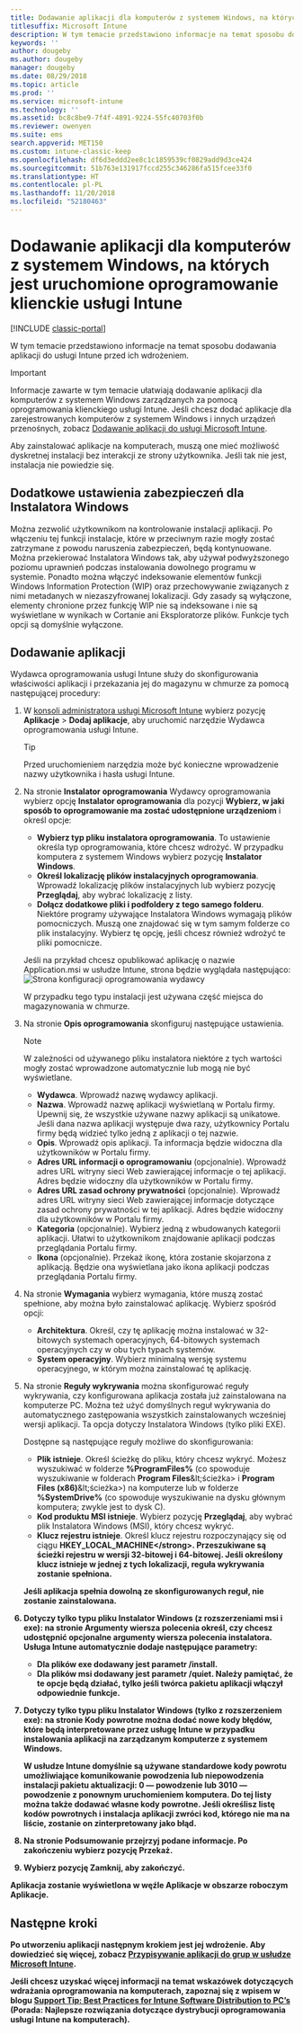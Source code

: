 ```yaml
---
title: Dodawanie aplikacji dla komputerów z systemem Windows, na których jest uruchomione oprogramowanie klienckie usługi Intune
titlesuffix: Microsoft Intune
description: W tym temacie przedstawiono informacje na temat sposobu dodawania aplikacji na komputerach do usługi Intune przed ich wdrożeniem.
keywords: ''
author: dougeby
ms.author: dougeby
manager: dougeby
ms.date: 08/29/2018
ms.topic: article
ms.prod: ''
ms.service: microsoft-intune
ms.technology: ''
ms.assetid: bc8c8be9-7f4f-4891-9224-55fc40703f0b
ms.reviewer: owenyen
ms.suite: ems
search.appverid: MET150
ms.custom: intune-classic-keep
ms.openlocfilehash: df6d3eddd2ee8c1c1859539cf0829add9d3ce424
ms.sourcegitcommit: 51b763e131917fccd255c346286fa515fcee33f0
ms.translationtype: HT
ms.contentlocale: pl-PL
ms.lasthandoff: 11/20/2018
ms.locfileid: "52180463"
---
```

# <a name="add-apps-for-windows-pcs-that-run-the-intune-software-client"></a>Dodawanie aplikacji dla komputerów z systemem Windows, na których jest uruchomione oprogramowanie klienckie usługi Intune

[!INCLUDE [classic-portal](includes/classic-portal.md)]

W tym temacie przedstawiono informacje na temat sposobu dodawania aplikacji do usługi Intune przed ich wdrożeniem.

> [!IMPORTANT]
> Informacje zawarte w tym temacie ułatwiają dodawanie aplikacji dla komputerów z systemem Windows zarządzanych za pomocą oprogramowania klienckiego usługi Intune. Jeśli chcesz dodać aplikacje dla zarejestrowanych komputerów z systemem Windows i innych urządzeń przenośnych, zobacz [Dodawanie aplikacji do usługi Microsoft Intune](apps-add.md).

Aby zainstalować aplikacje na komputerach, muszą one mieć możliwość dyskretnej instalacji bez interakcji ze strony użytkownika. Jeśli tak nie jest, instalacja nie powiedzie się.

## <a name="additional-security-settings-for-windows-installer"></a>Dodatkowe ustawienia zabezpieczeń dla Instalatora Windows
Można zezwolić użytkownikom na kontrolowanie instalacji aplikacji. Po włączeniu tej funkcji instalacje, które w przeciwnym razie mogły zostać zatrzymane z powodu naruszenia zabezpieczeń, będą kontynuowane. Można przekierować Instalatora Windows tak, aby używał podwyższonego poziomu uprawnień podczas instalowania dowolnego programu w systemie. Ponadto można włączyć indeksowanie elementów funkcji Windows Information Protection (WIP) oraz przechowywanie związanych z nimi metadanych w niezaszyfrowanej lokalizacji. Gdy zasady są wyłączone, elementy chronione przez funkcję WIP nie są indeksowane i nie są wyświetlane w wynikach w Cortanie ani Eksploratorze plików. Funkcje tych opcji są domyślnie wyłączone. 

## <a name="add-the-app"></a>Dodawanie aplikacji
Wydawca oprogramowania usługi Intune służy do skonfigurowania właściwości aplikacji i przekazania jej do magazynu w chmurze za pomocą następującej procedury:

1. W [konsoli administratora usługi Microsoft Intune](https://manage.microsoft.com) wybierz pozycję **Aplikacje** &gt; **Dodaj aplikacje**, aby uruchomić narzędzie Wydawca oprogramowania usługi Intune.

   > [!TIP]
   > Przed uruchomieniem narzędzia może być konieczne wprowadzenie nazwy użytkownika i hasła usługi Intune.

2. Na stronie **Instalator oprogramowania** Wydawcy oprogramowania wybierz opcję **Instalator oprogramowania** dla pozycji **Wybierz, w jaki sposób to oprogramowanie ma zostać udostępnione urządzeniom** i określ opcje:

   - **Wybierz typ pliku instalatora oprogramowania**. To ustawienie określa typ oprogramowania, które chcesz wdrożyć. W przypadku komputera z systemem Windows wybierz pozycję **Instalator Windows**.
   - **Określ lokalizację plików instalacyjnych oprogramowania**. Wprowadź lokalizację plików instalacyjnych lub wybierz pozycję **Przeglądaj**, aby wybrać lokalizację z listy.
   - **Dołącz dodatkowe pliki i podfoldery z tego samego folderu**. Niektóre programy używające Instalatora Windows wymagają plików pomocniczych. Muszą one znajdować się w tym samym folderze co plik instalacyjny. Wybierz tę opcję, jeśli chcesz również wdrożyć te pliki pomocnicze.

   Jeśli na przykład chcesz opublikować aplikację o nazwie Application.msi w usłudze Intune, strona będzie wyglądała następująco: ![Strona konfiguracji oprogramowania wydawcy](media/publisher-for-pc.png)

   W przypadku tego typu instalacji jest używana część miejsca do magazynowania w chmurze.

3. Na stronie **Opis oprogramowania** skonfiguruj następujące ustawienia.

   > [!NOTE]
   > W zależności od używanego pliku instalatora niektóre z tych wartości mogły zostać wprowadzone automatycznie lub mogą nie być wyświetlane.

   - **Wydawca**. Wprowadź nazwę wydawcy aplikacji.
   - **Nazwa**. Wprowadź nazwę aplikacji wyświetlaną w Portalu firmy.<br />Upewnij się, że wszystkie używane nazwy aplikacji są unikatowe. Jeśli dana nazwa aplikacji występuje dwa razy, użytkownicy Portalu firmy będą widzieć tylko jedną z aplikacji o tej nazwie.
   - **Opis**. Wprowadź opis aplikacji. Ta informacja będzie widoczna dla użytkowników w Portalu firmy.
   - **Adres URL informacji o oprogramowaniu** (opcjonalnie). Wprowadź adres URL witryny sieci Web zawierającej informacje o tej aplikacji. Adres będzie widoczny dla użytkowników w Portalu firmy.
   - **Adres URL zasad ochrony prywatności** (opcjonalnie). Wprowadź adres URL witryny sieci Web zawierającej informacje dotyczące zasad ochrony prywatności w tej aplikacji. Adres będzie widoczny dla użytkowników w Portalu firmy.
   - **Kategoria** (opcjonalnie). Wybierz jedną z wbudowanych kategorii aplikacji. Ułatwi to użytkownikom znajdowanie aplikacji podczas przeglądania Portalu firmy.
   - **Ikona** (opcjonalnie). Przekaż ikonę, która zostanie skojarzona z aplikacją. Będzie ona wyświetlana jako ikona aplikacji podczas przeglądania Portalu firmy.

4. Na stronie **Wymagania** wybierz wymagania, które muszą zostać spełnione, aby można było zainstalować aplikację. Wybierz spośród opcji:

   - **Architektura**. Określ, czy tę aplikację można instalować w 32-bitowych systemach operacyjnych, 64-bitowych systemach operacyjnych czy w obu tych typach systemów.
   - **System operacyjny**. Wybierz minimalną wersję systemu operacyjnego, w którym można zainstalować tę aplikację.

5. Na stronie **Reguły wykrywania** można skonfigurować reguły wykrywania, czy konfigurowana aplikacja została już zainstalowana na komputerze PC. Można też użyć domyślnych reguł wykrywania do automatycznego zastępowania wszystkich zainstalowanych wcześniej wersji aplikacji. Ta opcja dotyczy Instalatora Windows (tylko pliki EXE).

   Dostępne są następujące reguły możliwe do skonfigurowania:
   - **Plik istnieje**. Określ ścieżkę do pliku, który chcesz wykryć. Możesz wyszukiwać w folderze **%ProgramFiles%** (co spowoduje wyszukiwanie w folderach **Program Files**\&lt;ścieżka&gt; i **Program Files (x86)**\&lt;ścieżka&gt;) na komputerze lub w folderze **%SystemDrive%** (co spowoduje wyszukiwanie na dysku głównym komputera; zwykle jest to dysk C).
   - **Kod produktu MSI istnieje**. Wybierz pozycję **Przeglądaj**, aby wybrać plik Instalatora Windows (MSI), który chcesz wykryć.
   - <strong>Klucz rejestru istnieje</strong>. Określ klucz rejestru rozpoczynający się od ciągu <strong>HKEY_LOCAL_MACHINE\</strong>. Przeszukiwane są ścieżki rejestru w wersji 32-bitowej i 64-bitowej. Jeśli określony klucz istnieje w jednej z tych lokalizacji, reguła wykrywania zostanie spełniona.

   Jeśli aplikacja spełnia dowolną ze skonfigurowanych reguł, nie zostanie zainstalowana.

6. Dotyczy tylko typu pliku **Instalator Windows** (z rozszerzeniami msi i exe): na stronie **Argumenty wiersza polecenia** określ, czy chcesz udostępnić opcjonalne argumenty wiersza polecenia instalatora.
   Usługa Intune automatycznie dodaje następujące parametry:
   - Dla plików exe dodawany jest parametr **/install**.
   - Dla plików msi dodawany jest parametr **/quiet**.
   Należy pamiętać, że te opcje będą działać, tylko jeśli twórca pakietu aplikacji włączył odpowiednie funkcje.

7. Dotyczy tylko typu pliku **Instalator Windows** (tylko z rozszerzeniem exe): na stronie **Kody powrotne** można dodać nowe kody błędów, które będą interpretowane przez usługę Intune w przypadku instalowania aplikacji na zarządzanym komputerze z systemem Windows.

   W usłudze Intune domyślnie są używane standardowe kody powrotu umożliwiające komunikowanie powodzenia lub niepowodzenia instalacji pakietu aktualizacji: **0** — powodzenie lub **3010** — powodzenie z ponownym uruchomieniem komputera. Do tej listy można także dodawać własne kody powrotne. Jeśli określisz listę kodów powrotnych i instalacja aplikacji zwróci kod, którego nie ma na liście, zostanie on zinterpretowany jako błąd.

8. Na stronie **Podsumowanie** przejrzyj podane informacje. Po zakończeniu wybierz pozycję **Przekaż**.

9. Wybierz pozycję **Zamknij**, aby zakończyć.

Aplikacja zostanie wyświetlona w węźle **Aplikacje** w obszarze roboczym **Aplikacje**.

## <a name="next-steps"></a>Następne kroki

Po utworzeniu aplikacji następnym krokiem jest jej wdrożenie. Aby dowiedzieć się więcej, zobacz [Przypisywanie aplikacji do grup w usłudze Microsoft Intune](apps-deploy.md).

Jeśli chcesz uzyskać więcej informacji na temat wskazówek dotyczących wdrażania oprogramowania na komputerach, zapoznaj się z wpisem w blogu [Support Tip: Best Practices for Intune Software Distribution to PC’s](https://blogs.technet.microsoft.com/intunesupport/2016/06/13/support-tip-best-practices-for-intune-software-distribution-to-pcs/) (Porada: Najlepsze rozwiązania dotyczące dystrybucji oprogramowania usługi Intune na komputerach).
